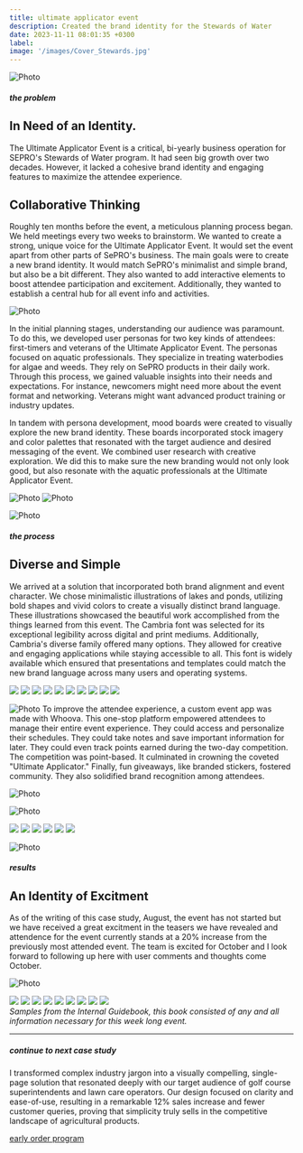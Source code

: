 ```yaml
---
title: ultimate applicator event
description: Created the brand identity for the Stewards of Water
date: 2023-11-11 08:01:35 +0300
label:
image: '/images/Cover_Stewards.jpg'
---
```


![Photo](/images/STOW-Image-INSP.png#wide)

##### the problem
## In Need of an Identity. 
The Ultimate Applicator Event is a critical, bi-yearly business operation for SEPRO's Stewards of Water program. It had seen big growth over two decades. However, it lacked a cohesive brand identity and engaging features to maximize the attendee experience.

## Collaborative Thinking
Roughly ten months before the event, a meticulous planning process began. We held meetings every two weeks to brainstorm. We wanted to create a strong, unique voice for the Ultimate Applicator Event. It would set the event apart from other parts of SePRO's business. The main goals were to create a new brand identity. It would match SePRO's minimalist and simple brand, but also be a bit different. They also wanted to add interactive elements to boost attendee participation and excitement. Additionally, they wanted to establish a central hub for all event info and activities.

![Photo](/images/StewardSpace.png)

In the initial planning stages, understanding our audience was paramount. To do this, we developed user personas for two key kinds of attendees: first-timers and veterans of the Ultimate Applicator Event. The personas focused on aquatic professionals. They specialize in treating waterbodies for algae and weeds. They rely on SePRO products in their daily work. Through this process, we gained valuable insights into their needs and expectations. For instance, newcomers might need more about the event format and networking. Veterans might want advanced product training or industry updates.

In tandem with persona development, mood boards were created to visually explore the new brand identity. These boards incorporated stock imagery and color palettes that resonated with the target audience and desired messaging of the event. We combined user research with creative exploration. We did this to make sure the new branding would not only look good, but also resonate with the aquatic professionals at the Ultimate Applicator Event.

![Photo](/images/STOW-Color.png)
![Photo](/images/STOW-Study-01.png)

![Photo](/images/STOW-Cover.jpg#wide)

##### the process
## Diverse and Simple
We arrived at a solution that incorporated both brand alignment and event character. We chose minimalistic illustrations of lakes and ponds, utilizing bold shapes and vivid colors to create a visually distinct brand language. These illustrations showcased the beautiful work accomplished from the things learned from this event. The Cambria font was selected for its exceptional legibility across digital and print mediums. Additionally, Cambria's diverse family offered many options. They allowed for creative and engaging applications while staying accessible to all. This font is widely available which ensured that presentations and templates could match the new brand language across many users and operating systems. 

<div class="page__gallery__wrapper">
  <div class="page__gallery__images">
    <img src= /images/STOW-Study-02.png loading="lazy">
    <img src= /images/STOW-Study-03.png loading="lazy">
    <img src= /images/STOW-Study-04.png loading="lazy">
    <img src= /images/STOW-Study-05.png loading="lazy">
    <img src= /images/STOW-Study-06.png loading="lazy">
    <img src= /images/STOW-Study-07.png loading="lazy">
    <img src= /images/STOW-Study-08.png loading="lazy">
    <img src= /images/STOW-Study-09.png loading="lazy">
    <img src= /images/STOW-Study-10.png loading="lazy">
    <img src= /images/STOW-Study-11.png loading="lazy">
  </div>
</div>

![Photo](/images/whoova.jpg#wide)
To improve the attendee experience, a custom event app was made with Whoova. This one-stop platform empowered attendees to manage their entire event experience. They could access and personalize their schedules. They could take notes and save important information for later. They could even track points earned during the two-day competition. The competition was point-based. It culminated in crowning the coveted "Ultimate Applicator." Finally, fun giveaways, like branded stickers, fostered community. They also solidified brand recognition among attendees.

![Photo](/images/stowair.jpg)

![Photo](/images/stickercover.jpg#wide)
<div class="page__gallery__wrapper">
  <div class="page__gallery__images">
    <img src= /images/stow1.jpg loading="lazy">
    <img src= /images/stow2.jpg loading="lazy">
    <img src= /images/stow3.jpg loading="lazy">
    <img src= /images/stow4.jpg loading="lazy">
    <img src= /images/stow5.jpg loading="lazy">
    <img src= /images/stow6.jpg loading="lazy">
  </div>
</div>

![Photo](/images/tri.jpg)

##### results
## An Identity of Excitment
As of the writing of this case study, August, the event has not started but we have received a great excitment in the teasers we have revealed and attendence for the event currently stands at a 20% increase from the previously most attended event. The team is excited for October and I look forward to following up here with user comments and thoughts come October. 


![Photo](/images/internal.jpg#wide)
<div class="page__gallery__wrapper">
  <div class="page__gallery__images">
    <img src= /images/gb1.png loading="lazy">
    <img src= /images/gb2.png loading="lazy">
    <img src= /images/gb3.png loading="lazy">
    <img src= /images/gb4.png loading="lazy">
    <img src= /images/gb5.png loading="lazy">
    <img src= /images/gb6.png loading="lazy">
    <img src= /images/gb7.png loading="lazy">
    <img src= /images/gb8.png loading="lazy">
    <img src= /images/gb9.png loading="lazy">
  </div>
  <em> Samples from the Internal Guidebook, this book consisted of any and all information necessary for this week long event.</em>
</div>

---

##### continue to next case study
I transformed complex industry jargon into a visually compelling, single-page solution that resonated deeply with our target audience of golf course superintendents and lawn care operators. Our design focused on clarity and ease-of-use, resulting in a remarkable 12% sales increase and fewer customer queries, proving that simplicity truly sells in the competitive landscape of agricultural products.

<a href="https://keilub.com/projects/3-eop/">early order program</a>
